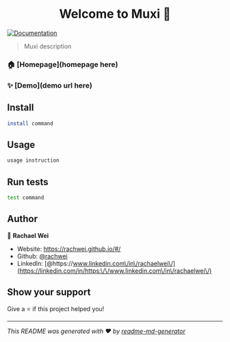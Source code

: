 <h1 align="center">Welcome to Muxi 👋</h1>
<p>
  <a href="documentation here" target="_blank">
    <img alt="Documentation" src="https://img.shields.io/badge/documentation-yes-brightgreen.svg" />
  </a>
</p>

> Muxi description

### 🏠 [Homepage](homepage here)

### ✨ [Demo](demo url here)

## Install

```sh
install command
```

## Usage

```sh
usage instruction
```

## Run tests

```sh
test command
```

## Author

👤 **Rachael Wei**

* Website: https://rachwei.github.io/#/
* Github: [@rachwei](https://github.com/rachwei)
* LinkedIn: [@https:\/\/www.linkedin.com\/in\/rachaelwei\/](https://linkedin.com/in/https:\/\/www.linkedin.com\/in\/rachaelwei\/)

## Show your support

Give a ⭐️ if this project helped you!

***
_This README was generated with ❤️ by [readme-md-generator](https://github.com/kefranabg/readme-md-generator)_